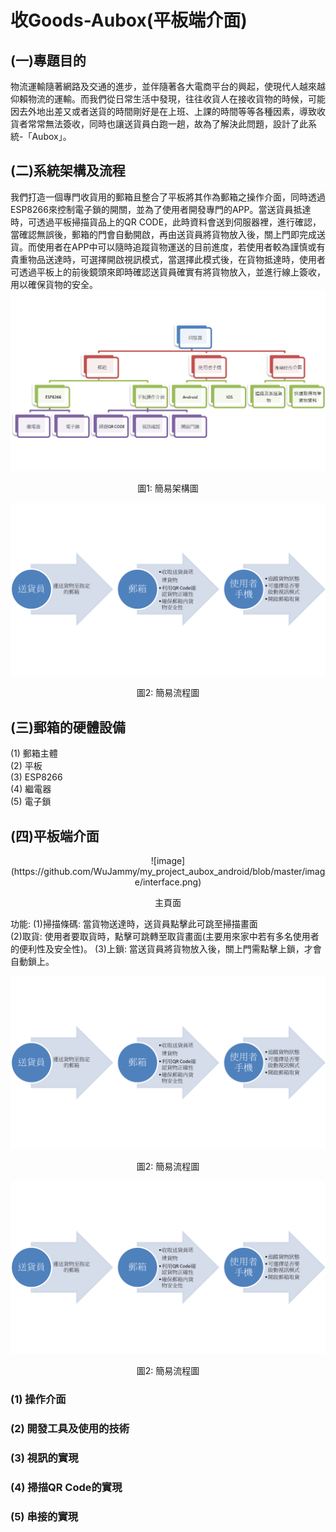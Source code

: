 # 收Goods-Aubox(平板端介面)
## (一)專題目的
物流運輸隨著網路及交通的進步，並伴隨著各大電商平台的興起，使現代人越來越仰賴物流的運輸。而我們從日常生活中發現，往往收貨人在接收貨物的時候，可能因去外地出差又或者送貨的時間剛好是在上班、上課的時間等等各種因素，導致收貨者常常無法簽收，同時也讓送貨員白跑一趟，故為了解決此問題，設計了此系統-「Aubox」。
## (二)系統架構及流程
我們打造一個專門收貨用的郵箱且整合了平板將其作為郵箱之操作介面，同時透過ESP8266來控制電子鎖的開關，並為了使用者開發專門的APP。當送貨員抵達時，可透過平板掃描貨品上的QR CODE，此時資料會送到伺服器裡，進行確認，當確認無誤後，郵箱的門會自動開啟，再由送貨員將貨物放入後，關上門即完成送貨。而使用者在APP中可以隨時追蹤貨物運送的目前進度，若使用者較為謹慎或有貴重物品送達時，可選擇開啟視訊模式，當選擇此模式後，在貨物抵達時，使用者可透過平板上的前後鏡頭來即時確認送貨員確實有將貨物放入，並進行線上簽收，用以確保貨物的安全。
![image](https://github.com/WuJammy/my_project_aubox_android/blob/master/structure.png)
<p align="center">圖1: 簡易架構圖</p>

![image](https://github.com/WuJammy/my_project_aubox_android/blob/master/flow.png)
<p align="center">圖2: 簡易流程圖</p>

## (三)郵箱的硬體設備
(1) 郵箱主體 <br>
(2) 平板 <br>
(3) ESP8266 <br>
(4) 繼電器 <br>
(5) 電子鎖 <br>
## (四)平板端介面
<div align=center> ![image](https://github.com/WuJammy/my_project_aubox_android/blob/master/image/interface.png) </div>
<p align="center">主頁面</p>

功能:
(1)掃描條碼: 當貨物送達時，送貨員點擊此可跳至掃描畫面  <br>
(2)取貨: 使用者要取貨時，點擊可跳轉至取貨畫面(主要用來家中若有多名使用者的便利性及安全性)。
(3)上鎖: 當送貨員將貨物放入後，關上門需點擊上鎖，才會自動鎖上。


![image](https://github.com/WuJammy/my_project_aubox_android/blob/master/flow.png)
<p align="center">圖2: 簡易流程圖</p>

![image](https://github.com/WuJammy/my_project_aubox_android/blob/master/flow.png)
<p align="center">圖2: 簡易流程圖</p>

### (1) 操作介面
### (2) 開發工具及使用的技術
### (3) 視訊的實現
### (4) 掃描QR Code的實現
### (5) 串接的實現

